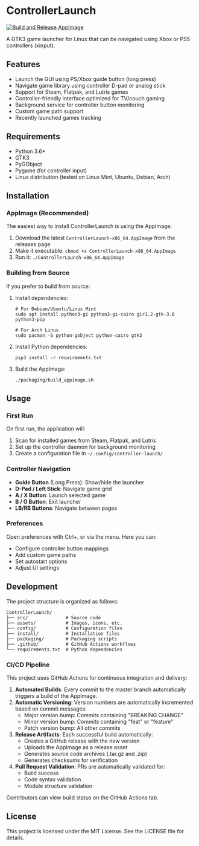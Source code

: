 # ControllerLaunch

[![Build and Release AppImage](https://github.com/user/ControllerLaunch/workflows/Build%20and%20Release%20AppImage/badge.svg)](https://github.com/user/ControllerLaunch/actions)

A GTK3 game launcher for Linux that can be navigated using Xbox or PS5 controllers (xinput).

## Features

- Launch the GUI using PS/Xbox guide button (long press)
- Navigate game library using controller D-pad or analog stick
- Support for Steam, Flatpak, and Lutris games
- Controller-friendly interface optimized for TV/couch gaming
- Background service for controller button monitoring
- Custom game path support
- Recently launched games tracking

## Requirements

- Python 3.6+
- GTK3
- PyGObject
- Pygame (for controller input)
- Linux distribution (tested on Linux Mint, Ubuntu, Debian, Arch)

## Installation

### AppImage (Recommended)

The easiest way to install ControllerLaunch is using the AppImage:

1. Download the latest `ControllerLaunch-x86_64.AppImage` from the releases page
2. Make it executable: `chmod +x ControllerLaunch-x86_64.AppImage`
3. Run it: `./ControllerLaunch-x86_64.AppImage`

### Building from Source

If you prefer to build from source:

1. Install dependencies:
   ```
   # For Debian/Ubuntu/Linux Mint
   sudo apt install python3-gi python3-gi-cairo gir1.2-gtk-3.0 python3-pip
   
   # For Arch Linux
   sudo pacman -S python-gobject python-cairo gtk3
   ```

2. Install Python dependencies:
   ```
   pip3 install -r requirements.txt
   ```

3. Build the AppImage:
   ```
   ./packaging/build_appimage.sh
   ```

## Usage

### First Run

On first run, the application will:
1. Scan for installed games from Steam, Flatpak, and Lutris
2. Set up the controller daemon for background monitoring
3. Create a configuration file in `~/.config/controller-launch/`

### Controller Navigation

- **Guide Button** (Long Press): Show/hide the launcher
- **D-Pad / Left Stick**: Navigate game grid
- **A / X Button**: Launch selected game
- **B / O Button**: Exit launcher
- **LB/RB Buttons**: Navigate between pages

### Preferences

Open preferences with Ctrl+, or via the menu. Here you can:
- Configure controller button mappings
- Add custom game paths
- Set autostart options
- Adjust UI settings

## Development

The project structure is organized as follows:

```
ControllerLaunch/
├── src/              # Source code
├── assets/           # Images, icons, etc.
├── config/           # Configuration files
├── install/          # Installation files
├── packaging/        # Packaging scripts
├── .github/          # GitHub Actions workflows
└── requirements.txt  # Python dependencies
```

### CI/CD Pipeline

This project uses GitHub Actions for continuous integration and delivery:

1. **Automated Builds**: Every commit to the master branch automatically triggers a build of the AppImage.
2. **Automatic Versioning**: Version numbers are automatically incremented based on commit messages:
   - Major version bump: Commits containing "BREAKING CHANGE"
   - Minor version bump: Commits containing "feat" or "feature" 
   - Patch version bump: All other commits
3. **Release Artifacts**: Each successful build automatically:
   - Creates a GitHub release with the new version
   - Uploads the AppImage as a release asset
   - Generates source code archives (.tar.gz and .zip)
   - Generates checksums for verification
4. **Pull Request Validation**: PRs are automatically validated for:
   - Build success
   - Code syntax validation
   - Module structure validation

Contributors can view build status on the GitHub Actions tab.

## License

This project is licensed under the MIT License. See the LICENSE file for details.
